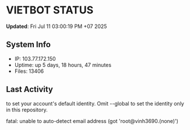 # VIETBOT STATUS
**Updated**: Fri Jul 11 03:00:19 PM +07 2025

## System Info
- IP: 103.77.172.150
- Uptime: up 5 days, 18 hours, 47 minutes
- Files: 13406

## Last Activity

to set your account's default identity.
Omit --global to set the identity only in this repository.

fatal: unable to auto-detect email address (got 'root@vinh3690.(none)')
